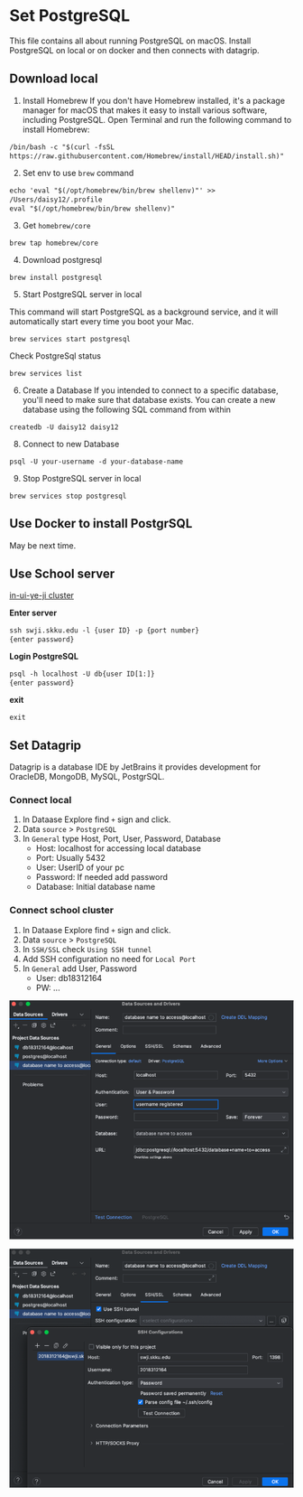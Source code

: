 # Set PostgreSQL
This file contains all about running PostgreSQL on macOS. Install PostgreSQL on local or on docker and then connects with datagrip.

## Download local
1. Install Homebrew
If you don't have Homebrew installed, it's a package manager for macOS that makes it easy to install various software, including PostgreSQL. Open Terminal and run the following command to install Homebrew:
```
/bin/bash -c "$(curl -fsSL https://raw.githubusercontent.com/Homebrew/install/HEAD/install.sh)"
```

2. Set env to use `brew` command
```
echo 'eval "$(/opt/homebrew/bin/brew shellenv)"' >> /Users/daisy12/.profile
eval "$(/opt/homebrew/bin/brew shellenv)"
```

3. Get `homebrew/core`
```
brew tap homebrew/core
```

4. Download postgresql
```
brew install postgresql
```

5. Start PostgreSQL server in local 

This command will start PostgreSQL as a background service, and it will automatically start every time you boot your Mac.

```
brew services start postgresql
```

Check PostgreSql status
```
brew services list
```

6. Create a Database
If you intended to connect to a specific database, you'll need to make sure that database exists. You can create a new database using the following SQL command from within 
```
createdb -U daisy12 daisy12
```

8. Connect to new Database
```
psql -U your-username -d your-database-name
```

9. Stop PostgreSQL server in local
```
brew services stop postgresql
```


## Use Docker to install PostgrSQL
May be next time.

## Use School server
[in-ui-ye-ji cluster](https://skkuoverflow.com/ko/posts/school/inuiyeji/)

__Enter server__
```
ssh swji.skku.edu -l {user ID} -p {port number}
{enter password}
```

__Login PostgreSQL__
```
psql -h localhost -U db{user ID[1:]}
{enter password}
```

__exit__
```
exit
```

## Set Datagrip
Datagrip is a database IDE by JetBrains it provides development for OracleDB, MongoDB, MySQL, PostgrSQL.

### Connect local
1. In Dataase Explore find `+` sign and click.
2. Data `source` > `PostgreSQL`
3. In `General` type Host, Port, User, Password, Database
    - Host: localhost for accessing local database
    - Port: Usually 5432
    - User: UserID of your pc
    - Password: If needed add password
    - Database: Initial database name


### Connect school cluster
1. In Dataase Explore find `+` sign and click.
2. Data `source` > `PostgreSQL`
3. In `SSH/SSL` check `Using SSH tunnel`
4. Add SSH configuration no need for `Local Port`
5. In `General` add User, Password
    - User: db18312164
    - PW: ...

![General](/X/Screenshot%202023-09-19%20at%2011.02.11%20PM.png)

![SSH tunneling](/X/Screenshot%202023-09-19%20at%2011.02.44%20PM.png)
